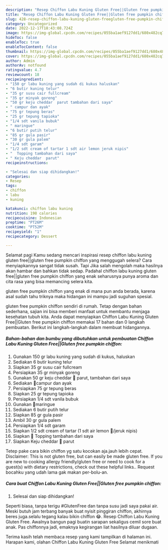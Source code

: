 ```yaml
---
description: "Resep Chiffon Labu Kuning Gluten Free||Gluten free pumpkin chiffon yang Enak"
title: "Resep Chiffon Labu Kuning Gluten Free||Gluten free pumpkin chiffon yang Enak"
slug: 428-resep-chiffon-labu-kuning-gluten-freegluten-free-pumpkin-chiffon-yang-enak
category: Uncategorized
date: 2022-12-17T18:43:08.724Z
image: https://img-global.cpcdn.com/recipes/055ba1aef9127dd1/680x482cq70/chiffon-labu-kuning-gluten-freegluten-free-pumpkin-chiffon-foto-resep-utama.jpg
hideToc: false
enableToc: true
enableTocContent: false
thumbnail: https://img-global.cpcdn.com/recipes/055ba1aef9127dd1/680x482cq70/chiffon-labu-kuning-gluten-freegluten-free-pumpkin-chiffon-foto-resep-utama.jpg
cover: https://img-global.cpcdn.com/recipes/055ba1aef9127dd1/680x482cq70/chiffon-labu-kuning-gluten-freegluten-free-pumpkin-chiffon-foto-resep-utama.jpg
author: Admin
authorAv: notfound
ratingvalue: 4.7
reviewcount: 18
recipeingredient:
- "150 gr labu kuning yang sudah di kukus haluskan"
- "6 butir kuning telur"
- "35 gr susu cair fullcream"
- "35 gr minyak goreng"
- "50 gr keju cheddar  parut tambahan dari saya"
- " campur dan ayak"
- "75 gr tepung beras"
- "25 gr tepung tapioka"
- "1/4 sdt vanila bubuk"
- " maringue"
- "6 butir putih telur"
- "85 gr gula pasir"
- "30 gr gula palem"
- "1/4 sdt garam"
- "1/2 sdt cream of tartar 1 sdt air lemon jeruk nipis"
- "  Topping tambahan dari saya"
- " Keju cheddar  parut"
recipeinstructions:

- "Selesai dan siap dihidangkan!"
categories:
- Resep
tags:
- chiffon
- labu
- kuning

katakunci: chiffon labu kuning 
nutrition: 198 calories
recipecuisine: Indonesian
preptime: "PT26M"
cooktime: "PT52M"
recipeyield: "1"
recipecategory: Dessert

---
```



Selamat pagi Kamu sedang mencari inspirasi resep chiffon labu kuning gluten free||gluten free pumpkin chiffon yang menggugah selera? Cara menyiapkannya sangat tidak susah. Tapi Jika salah mengolah maka hasilnya akan hambar dan bahkan tidak sedap. Padahal chiffon labu kuning gluten free||gluten free pumpkin chiffon yang enak seharusnya punya aroma dan cita rasa yang bisa memancing selera kita.

gluten free pumpkin chiffon yang enak di mana pun anda berada, karena asal sudah tahu triknya maka hidangan ini mampu jadi suguhan spesial.


gluten free pumpkin chiffon sendiri di rumah. Tetap dengan bahan sederhana, sajian ini bisa memberi manfaat untuk membantu menjaga kesehatan tubuh kita. Anda dapat menyiapkan Chiffon Labu Kuning Gluten Free||Gluten free pumpkin chiffon memakai 17 bahan dan 0 langkah pembuatan. Berikut ini langkah-langkah dalam membuat hidangannya.

<!--inarticleads1-->

##### Bahan-bahan dan bumbu yang dibutuhkan untuk pembuatan Chiffon Labu Kuning Gluten Free||Gluten free pumpkin chiffon:

1. Gunakan 150 gr labu kuning yang sudah di kukus, haluskan
1. Sediakan 6 butir kuning telur
1. Siapkan 35 gr susu cair fullcream
1. Persiapkan 35 gr minyak goreng
1. Gunakan 50 gr keju cheddar 🧀 parut, tambahan dari saya
1. Sediakan  🌿campur dan ayak
1. Persiapkan 75 gr tepung beras
1. Siapkan 25 gr tepung tapioka
1. Persiapkan 1/4 sdt vanila bubuk
1. Gunakan  🌿maringue
1. Sediakan 6 butir putih telur
1. Siapkan 85 gr gula pasir
1. Ambil 30 gr gula palem
1. Persiapkan 1/4 sdt garam
1. Siapkan 1/2 sdt cream of tartar (1 sdt air lemon 🍋/jeruk nipis)
1. Siapkan  🌿 Topping tambahan dari saya
1. Siapkan  Keju cheddar 🧀 parut


Tetep pake cara bikin chiffon yg satu kocokan aja.jauh lebih cepat. Disclaimer: This is not gluten free, but can easily be made gluten free. If you are new to cooking allergy friendly/gluten free or need to cook for a guest(s) with dietary restrictions, check out these helpful links.. Request bocahku yang udah lama gak makan per-bolu-an. 

<!--inarticleads2-->

##### Cara buat Chiffon Labu Kuning Gluten Free||Gluten free pumpkin chiffon:


1. Selesai dan siap dihidangkan!

Seperti biasa, tanpa terigu #GlutenFree dan tanpa susu jadi saya pakai air. Meski butuh jam terbang banyak buat nyisit pinggiran chiffon, akhirnya beres juga.selalu tegang kalau bikin chiffon 😂. Resep Chiffon Labu Kuning Gluten Free. Awalnya bangun pagi buatin sarapan sekaligus cemil sore buat anak. Pas chiffonnya jadi, emaknya kegirangan liat hasilnya diluar dugaan. 

Terima kasih telah membaca resep yang kami tampilkan di halaman ini. Harapan kami, olahan Chiffon Labu Kuning Gluten Free Selamat menikmati
